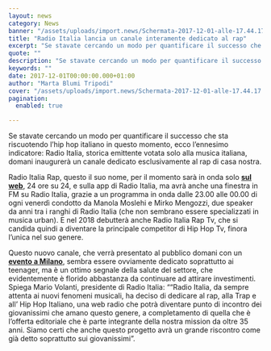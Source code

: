 ```yaml
---
layout: news
category: News
banner: "/assets/uploads/import.news/Schermata-2017-12-01-alle-17.44.17.png"
title: "Radio Italia lancia un canale interamente dedicato al rap"
excerpt: "Se stavate cercando un modo per quantificare il successo che sta riscuotendo l’hip hop italiano in questo momento, ecco l’ennesimo indicatore: Radio Italia, storica emittente votata solo alla musica italiana, domani inaugurerà un canale dedicato esclusivamente al rap di casa nostra. Radio Italia Rap, questo il suo nome, per il momento sarà in onda solo [&hellip"
quote: ""
description: "Se stavate cercando un modo per quantificare il successo che sta riscuotendo l’hip hop italiano in questo momento, ecco l’ennesimo indicatore: Radio Italia, storica emittente votata solo alla musica italiana, domani inaugurerà un canale dedicato esclusivamente al rap di casa nostra. Radio Italia Rap, questo il suo nome, per il momento sarà in onda solo [&hellip"
keywords: ""
date: 2017-12-01T00:00:00.000+01:00
author: "Marta Blumi Tripodi"
cover: "/assets/uploads/import.news/Schermata-2017-12-01-alle-17.44.17.png"
pagination:
  enabled: true

---
```


Se stavate cercando un modo per quantificare il successo che sta riscuotendo l’hip hop italiano in questo momento, ecco l’ennesimo indicatore: Radio Italia, storica emittente votata solo alla musica italiana, domani inaugurerà un canale dedicato esclusivamente al rap di casa nostra.

Radio Italia Rap, questo il suo nome, per il momento sarà in onda solo [**sul web**](http://www.radioitalia.it/webradio/radioitaliarap.php), 24 ore su 24, e sulla app di Radio Italia, ma avrà anche una finestra in FM su Radio Italia, grazie a un programma in onda dalle 23.00 alle 00.00 di ogni venerdì condotto da Manola Moslehi e Mirko Mengozzi, due speaker da anni tra i ranghi di Radio Italia (che non sembrano essere specializzati in musica urban). E nel 2018 debutterà anche Radio Italia Rap Tv, che si candida quindi a diventare la principale competitor di Hip Hop Tv, finora l’unica nel suo genere.

Questo nuovo canale, che verrà presentato al pubblico domani con un [**evento a Milano**](http://www.radioitalia.it/diventaprotagonista/evento%5Fradio%5Fitalia%5Frap.php), sembra essere ovviamente dedicato soprattutto ai teenager, ma è un ottimo segnale della salute del settore, che evidentemente è florido abbastanza da continuare ad attirare investimenti. Spiega Mario Volanti, presidente di Radio Italia: ““Radio Italia, da sempre attenta ai nuovi fenomeni musicali, ha deciso di dedicare al rap, alla Trap e all’ Hip Hop Italiano, una web radio che potrà diventare punto di incontro dei giovanissimi che amano questo genere, a completamento di quella che è l’offerta editoriale che è parte integrante della nostra mission da oltre 35 anni. Siamo certi che anche questo progetto avrà un grande riscontro come già detto soprattutto sui giovanissimi”.